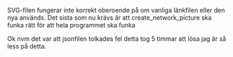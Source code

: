SVG-filen fungerar inte korrekt oberoende på om vanliga länkfilen eller den nya används. 
Det sista som nu krävs är att create_network_picture ska funka rätt för att hela programmet ska funka

Ok nvm det var att jsonfilen tolkades fel detta tog 5 timmar att lösa jag är så less på detta.
